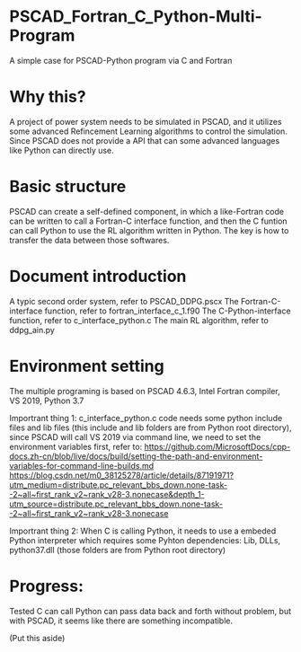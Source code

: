 # PSCAD_Fortran_C_Python-Multi-Program
A simple case for PSCAD-Python program via C and Fortran

# Why this?
A project of power system needs to be simulated in PSCAD, and it utilizes some advanced Refincement Learning algorithms to control the simulation. Since PSCAD does not provide a API that can some advanced languages like Python can directly use.

# Basic structure
PSCAD can create a self-defined component, in which a like-Fortran code can be written to call a Fortran-C interface function, and then the C funtion can call Python to use the RL algorithm written in Python. The key is how to transfer the data between those softwares.

# Document introduction
A typic second order system, refer to PSCAD_DDPG.pscx
The Fortran-C-interface function, refer to fortran_interface_c_1.f90
The C-Python-interface function, refer to c_interface_python.c
The main RL algorithm, refer to ddpg_ain.py

# Environment setting
The multiple programing is based on PSCAD 4.6.3, Intel Fortran compiler, VS 2019, Python 3.7

Importrant thing 1: c_interface_python.c code needs some python include files and lib files (this include and lib folders are from Python root directory), since PSCAD will call VS 2019 via command line, we need to set the environment variables first, refer to: https://github.com/MicrosoftDocs/cpp-docs.zh-cn/blob/live/docs/build/setting-the-path-and-environment-variables-for-command-line-builds.md
https://blog.csdn.net/m0_38125278/article/details/87191971?utm_medium=distribute.pc_relevant_bbs_down.none-task--2~all~first_rank_v2~rank_v28-3.nonecase&depth_1-utm_source=distribute.pc_relevant_bbs_down.none-task--2~all~first_rank_v2~rank_v28-3.nonecase

Importrant thing 2: When C is calling Python, it needs to use a embeded Python interpreter which requires some Pyhton dependencies: Lib, DLLs, python37.dll (those folders are from Python root directory)

# Progress:
Tested C can call Python can pass data back and forth without problem, but with PSCAD, it seems like there are something incompatible.

(Put this aside)
